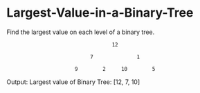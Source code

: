 # Largest-Value-in-a-Binary-Tree
 Find the largest value on each level of a binary tree.

                                      12

                               7              1

                          9        2     10        5   

Output: Largest value of Binary Tree: [12, 7, 10]

